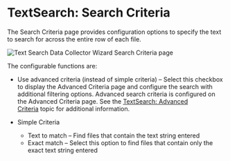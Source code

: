 # TextSearch: Search Criteria

The Search Criteria page provides configuration options to specify the text to search for across the
entire row of each file.

![Text Search Data Collector Wizard Search Criteria page](/img/product_docs/accessanalyzer/12.0/admin/datacollector/textsearch/searchcriteria.webp)

The configurable functions are:

- Use advanced criteria (instead of simple criteria) – Select this checkbox to display the Advanced
  Criteria page and configure the search with additional filtering options. Advanced search criteria
  is configured on the Advanced Criteria page. See the
  [TextSearch: Advanced Criteria](/docs/accessanalyzer/12.0/admin/datacollector/textsearch/advancedcriteria.md) topic for additional information.
- Simple Criteria

    - Text to match – Find files that contain the text string entered
    - Exact match – Select this option to find files that contain only the exact text string entered
